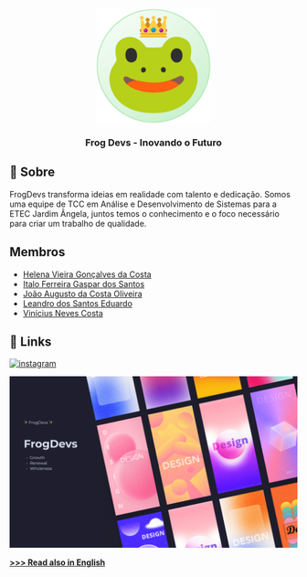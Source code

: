 <h3 align="center">
	<img src="assets\readme.png" width="200" height="200" alt="Logo"/><br/>
	<br/>
	Frog Devs - Inovando o Futuro
</h3>

## 🚀 Sobre

FrogDevs transforma ideias em realidade com talento e dedicação. Somos uma equipe de TCC em Análise e Desenvolvimento de Sistemas para a ETEC Jardim Ângela, juntos temos o conhecimento e o foco necessário para criar um trabalho de qualidade. 

## Membros

- [Helena Vieira Gonçalves da Costa](https://github.com/ahaiiro)
- [Italo Ferreira Gaspar dos Santos](https://github.com/ItaloGaspar)
- [João Augusto da Costa Oliveira](https://github.com/Jokxis)
- [Leandro dos Santos Eduardo](https://github.com/miraibr)
- [Vinícius Neves Costa](https://github.com/Jolonte)

## 🔗 Links
[![instagram](https://img.shields.io/badge/instagram-1DA1F2?style=for-the-badge&logo=instagram&logoColor=white)](https://www.instagram.com/frogdevs/)
	
<p align="center">
  <img src="assets\banner.png" alt="Banner"/>
</p>

[**>>> Read also in English**](en_readme.md)
